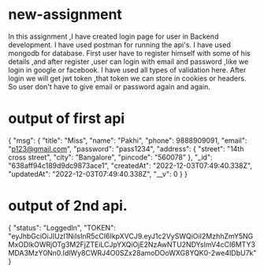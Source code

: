 # new-assignment

In this assignment ,I have created login page for user in Backend development.
I have used postman for running the api's. 
I have used mongodb for database.
First user have to register himself with some of his details ,and after register ,user can login with email and password ,like we login in google or facebook.
I have used all types of validation here.
After login we will get jwt token ,that token we can store in cookies or headers.
So user don't have to give email or password again and again.

# output of first api
{
    "msg": {
        "title": "Miss",
        "name": "Pakhi",
        "phone": 9888909091,
        "email": "p123@gmail.com",
        "password": "pass1234",
        "address": {
            "street": "14th cross street",
            "city": "Bangalore",
            "pincode": "560078"
        },
        "_id": "638aff94c189d9dc9873ace1",
        "createdAt": "2022-12-03T07:49:40.338Z",
        "updatedAt": "2022-12-03T07:49:40.338Z",
        "__v": 0
    }
}

# output of 2nd api.
{
    "status": "LoggedIn",
    "TOKEN": "eyJhbGciOiJIUzI1NiIsInR5cCI6IkpXVCJ9.eyJ1c2VySWQiOiI2MzhhZmY5NGMxODlkOWRjOTg3M2FjZTEiLCJpYXQiOjE2NzAwNTU2NDYsImV4cCI6MTY3MDA3MzY0Nn0.IdlWy8CWRJ4O0SZx28amoDOoWXG8YQK0-2we4IDbU7k"
}